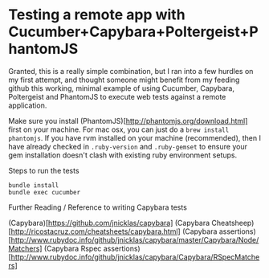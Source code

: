 # Testing a remote app with Cucumber+Capybara+Poltergeist+PhantomJS

Granted, this is a really simple combination, but I ran into a few hurdles on my first attempt,
and thought someone might benefit from my feeding github this working, minimal example of using
Cucumber, Capybara, Poltergeist and PhantomJS to execute web tests against a remote application.

Make sure you install (PhantomJS)[http://phantomjs.org/download.html] first on your machine.
For mac osx, you can just do a `brew install phantomjs`. If you have rvm installed on your
machine (recommended), then I have already checked in `.ruby-version` and `.ruby-gemset` to ensure
your gem installation doesn't clash with existing ruby environment setups.

Steps to run the tests

    bundle install
    bundle exec cucumber

Further Reading / Reference to writing Capybara tests

(Capybara)[https://github.com/jnicklas/capybara]
(Capybara Cheatsheep)[http://ricostacruz.com/cheatsheets/capybara.html]
(Capybara assertions)[http://www.rubydoc.info/github/jnicklas/capybara/master/Capybara/Node/Matchers]
(Capybara Rspec assertions)[http://www.rubydoc.info/github/jnicklas/capybara/Capybara/RSpecMatchers]


